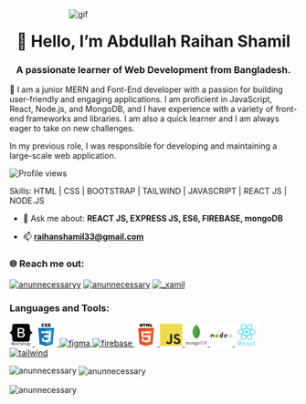 <img align="right" alt="gif" width="400" src="https://media4.giphy.com/media/qgQUggAC3Pfv687qPC/giphy.gif">




<h1 align="center">  👋  Hello,
 I’m Abdullah Raihan Shamil</h1>

<h3 align="center"> A passionate learner of Web Development from Bangladesh.</h3>

🚀 I am a junior MERN and Font-End developer with a passion for building user-friendly and engaging applications. I am proficient in JavaScript, React, Node.js, and MongoDB, and I have experience with a variety of front-end frameworks and libraries. I am also a quick learner and I am always eager to take on new challenges.

In my previous role, I was responsible for developing and maintaining a large-scale web application.


![Profile views](https://gpvc.arturio.dev/anUnnecessary)




Skills: HTML | CSS | BOOTSTRAP | TAILWIND | JAVASCRIPT | REACT JS | NODE.JS

- 💬 Ask me about: **REACT JS, EXPRESS JS, ES6, FIREBASE, mongoDB**

- 📫 **raihanshamil33@gmail.com**

<h3 align="left"> 🌐 Reach me out:</h3>
<p align="left">
<a href="https://twitter.com/anunnecessaryy" target="blank"><img align="center" src="https://raw.githubusercontent.com/rahuldkjain/github-profile-readme-generator/master/src/images/icons/Social/twitter.svg" alt="anunnecessaryy" height="30" width="40" /></a>
<a href="https://fb.com/anunnecessary" target="blank"><img align="center" src="https://raw.githubusercontent.com/rahuldkjain/github-profile-readme-generator/master/src/images/icons/Social/facebook.svg" alt="anunnecessary" height="30" width="40" /></a>
<a href="https://instagram.com/_xamil" target="blank"><img align="center" src="https://raw.githubusercontent.com/rahuldkjain/github-profile-readme-generator/master/src/images/icons/Social/instagram.svg" alt="_xamil" height="30" width="40" /></a>

</p>

<h3 align="left">Languages and Tools:</h3>
<p align="left"> <a href="https://getbootstrap.com" target="_blank" rel="noreferrer"> <img src="https://raw.githubusercontent.com/devicons/devicon/master/icons/bootstrap/bootstrap-plain-wordmark.svg" alt="bootstrap" width="40" height="40"/> </a> <a href="https://www.w3schools.com/css/" target="_blank" rel="noreferrer"> <img src="https://raw.githubusercontent.com/devicons/devicon/master/icons/css3/css3-original-wordmark.svg" alt="css3" width="40" height="40"/> </a> <a href="https://www.figma.com/" target="_blank" rel="noreferrer"> <img src="https://www.vectorlogo.zone/logos/figma/figma-icon.svg" alt="figma" width="40" height="40"/> </a> <a href="https://firebase.google.com/" target="_blank" rel="noreferrer"> <img src="https://www.vectorlogo.zone/logos/firebase/firebase-icon.svg" alt="firebase" width="40" height="40"/> </a> <a href="https://www.w3.org/html/" target="_blank" rel="noreferrer"> <img src="https://raw.githubusercontent.com/devicons/devicon/master/icons/html5/html5-original-wordmark.svg" alt="html5" width="40" height="40"/> </a> <a href="https://developer.mozilla.org/en-US/docs/Web/JavaScript" target="_blank" rel="noreferrer"> <img src="https://raw.githubusercontent.com/devicons/devicon/master/icons/javascript/javascript-original.svg" alt="javascript" width="40" height="40"/> </a> <a href="https://www.mongodb.com/" target="_blank" rel="noreferrer"> <img src="https://raw.githubusercontent.com/devicons/devicon/master/icons/mongodb/mongodb-original-wordmark.svg" alt="mongodb" width="40" height="40"/> </a> <a href="https://nodejs.org" target="_blank" rel="noreferrer"> <img src="https://raw.githubusercontent.com/devicons/devicon/master/icons/nodejs/nodejs-original-wordmark.svg" alt="nodejs" width="40" height="40"/> </a> <a href="https://reactjs.org/" target="_blank" rel="noreferrer"> <img src="https://raw.githubusercontent.com/devicons/devicon/master/icons/react/react-original-wordmark.svg" alt="react" width="40" height="40"/> </a> <a href="https://tailwindcss.com/" target="_blank" rel="noreferrer"> <img src="https://www.vectorlogo.zone/logos/tailwindcss/tailwindcss-icon.svg" alt="tailwind" width="40" height="40"/> </a> </p>

<p><img align="left" src="https://github-readme-stats.vercel.app/api/top-langs?username=anunnecessary&show_icons=true&locale=en&layout=compact" alt="anunnecessary" /></p>

<p>&nbsp;<img align="center" src="https://github-readme-stats.vercel.app/api?username=anunnecessary&show_icons=true&locale=en" alt="anunnecessary" /></p>

<p><img align="center" src="https://github-readme-streak-stats.herokuapp.com/?user=anunnecessary&" alt="anunnecessary" /></p>
